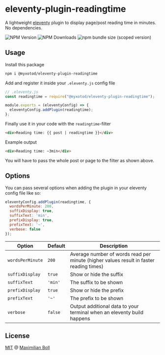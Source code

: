 # eleventy-plugin-readingtime

A lightweight [eleventy](https://11ty.dev) plugin to display page/post reading time in minutes. No dependencies.

![NPM Version](https://img.shields.io/npm/v/@myxotod/eleventy-plugin-readingtime.svg) ![NPM Downloads](https://img.shields.io/npm/d18m/%40myxotod%2Feleventy-plugin-readingtime) ![npm bundle size (scoped version)](https://img.shields.io/bundlephobia/min/%40myxotod/eleventy-plugin-readingtime/2.0.0)


## Usage

Install this package

```sh
npm i @myxotod/eleventy-plugin-readingtime
```

Add and register it inside your `.eleventy.js` config file

```js
// .eleventy.js
const readingtime = require("@myxotod/eleventy-plugin-readingtime");

module.exports = (eleventyConfig) => {
  eleventyConfig.addPlugin(readingtime);
};
```

Finally use it in your code with the `readingtime`-filter

```html
<div>Reading time: {{ post | readingtime }}</div>
```

Example output

```html
<div>Reading time: ~3min</div>
```

You will have to pass the whole post or page to the filter as shown above.

## Options

You can pass several options when adding the plugin in your eleventy config file like so:

```js
eleventyConfig.addPlugin(readingtime, {
  wordsPerMinute: 200,
  suffixDisplay: true,
  suffixText: 'min',
  prefixDisplay: true,
  prefixText: '~',
  verbose: false
});
```

| Option | Default | Description |
|--------|---------|-------------|
|`wordsPerMinute`|`200`|Average number of words read per minute (higher values result in faster reading times)|
|`suffixDisplay`|`true`|Show or hide the suffix|
|`suffixText`|`'min'`|The suffix to be shown|
|`prefixDisplay`|`true`|Show or hide the prefix|
|`prefixText`|`'~'`|The prefix to be shown|
|`verbose`|`false`|Output additional data to your terminal when an eleventy build happens|

## License

[MIT](https://github.com/MyXoToD/eleventy-plugin-readingtime/blob/main/LICENSE) @ [Maximilian Boll](https://makkusu.dev)
